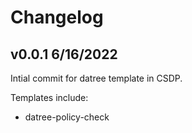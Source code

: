 # Changelog

## v0.0.1 6/16/2022

Intial commit for datree template in CSDP. 

Templates include: 

* datree-policy-check
